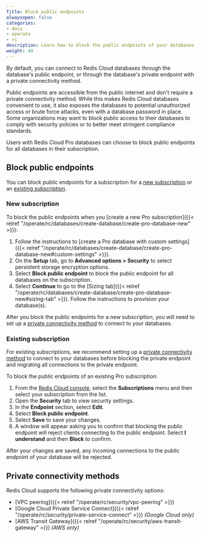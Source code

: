 ```yaml
---
Title: Block public endpoints
alwaysopen: false
categories:
- docs
- operate
- rc
description: Learn how to block the public endpoints of your databases.
weight: 40
---
```


By default, you can connect to Redis Cloud databases through the database's public endpoint, or through the database's private endpoint with a private connectivity method. 

Public endpoints are accessible from the public internet and don't require a private connectivity method. While this makes Redis Cloud databases convenient to use, it also exposes the databases to potential unauthorized access or brute force attacks, even with a database password in place. Some organizations may want to block public access to their databases to comply with security policies or to better meet stringent compliance standards.

Users with Redis Cloud Pro databases can choose to block public endpoints for all databases in their subscription.

## Block public endpoints

You can block public endpoints for a subscription for a [new subscription](#new-subscription) or an [existing subscription](#existing-subscription).

### New subscription

To block the public endpoints when you [create a new Pro subscription]({{< relref "/operate/rc/databases/create-database/create-pro-database-new" >}}):

1. Follow the instructions to [create a Pro database with custom settings]({{< relref "/operate/rc/databases/create-database/create-pro-database-new#custom-settings" >}}). 
1. On the **Setup** tab, go to **Advanced options > Security** to select persistent storage encryption options. 
1. Select **Block public endpoint** to block the public endpoint for all databases on the subscription. 
1. Select **Continue** to go to the [Sizing tab]({{< relref "/operate/rc/databases/create-database/create-pro-database-new#sizing-tab" >}}). Follow the instructions to provision your database(s).

After you block the public endpoints for a new subscription, you will need to set up a [private connectivity method](#private-connectivity-methods) to connect to your databases. 

### Existing subscription

For existing subscriptions, we recommend setting up a [private connectivity method](#private-connectivity-methods) to connect to your databases before blocking the private endpoint and migrating all connections to the private endpoint. 

To block the public endpoints of an existing Pro subscription:

1. From the [Redis Cloud console](https://cloud.redis.io/), select the **Subscriptions** menu and then select your subscription from the list. 
1. Open the **Security** tab to view security settings.
1. In the **Endpoint** section, select **Edit**.
1. Select **Block public endpoint**.
1. Select **Save** to save your changes.
1. A window will appear asking you to confirm that blocking the public endpoint will reject clients connecting to the public endpoint. Select **I understand** and then **Block** to confirm.

After your changes are saved, any incoming connections to the public endpoint of your database will be rejected.

## Private connectivity methods

Redis Cloud supports the following private connectivity options:
- [VPC peering]({{< relref "/operate/rc/security/vpc-peering" >}})
- [Google Cloud Private Service Connect]({{< relref "/operate/rc/security/private-service-connect" >}}) _(Google Cloud only)_
- [AWS Transit Gateway]({{< relref "/operate/rc/security/aws-transit-gateway" >}}) _(AWS only)_